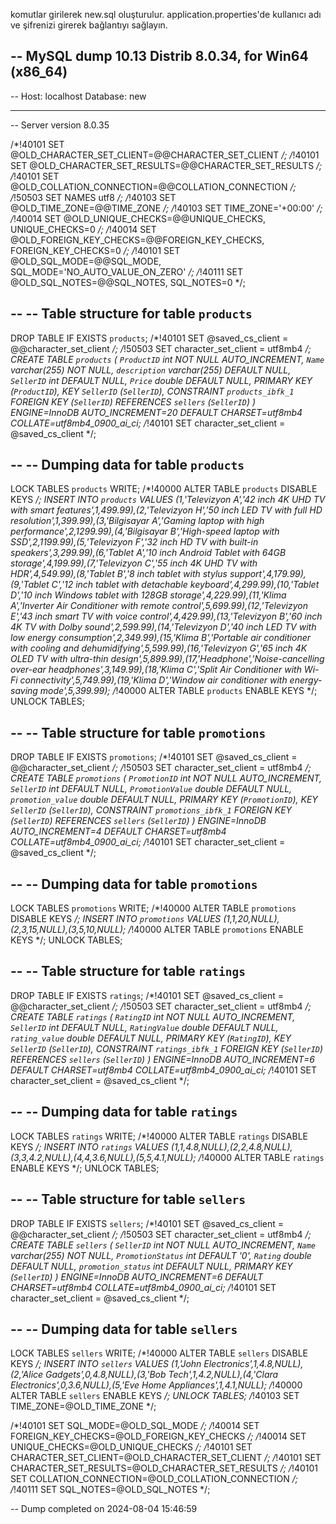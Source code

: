 komutlar girilerek new.sql oluşturulur. application.properties'de kullanıcı adı ve şifrenizi girerek bağlantıyı sağlayın.


-- MySQL dump 10.13  Distrib 8.0.34, for Win64 (x86_64)
--
-- Host: localhost    Database: new
-- ------------------------------------------------------
-- Server version	8.0.35

/*!40101 SET @OLD_CHARACTER_SET_CLIENT=@@CHARACTER_SET_CLIENT */;
/*!40101 SET @OLD_CHARACTER_SET_RESULTS=@@CHARACTER_SET_RESULTS */;
/*!40101 SET @OLD_COLLATION_CONNECTION=@@COLLATION_CONNECTION */;
/*!50503 SET NAMES utf8 */;
/*!40103 SET @OLD_TIME_ZONE=@@TIME_ZONE */;
/*!40103 SET TIME_ZONE='+00:00' */;
/*!40014 SET @OLD_UNIQUE_CHECKS=@@UNIQUE_CHECKS, UNIQUE_CHECKS=0 */;
/*!40014 SET @OLD_FOREIGN_KEY_CHECKS=@@FOREIGN_KEY_CHECKS, FOREIGN_KEY_CHECKS=0 */;
/*!40101 SET @OLD_SQL_MODE=@@SQL_MODE, SQL_MODE='NO_AUTO_VALUE_ON_ZERO' */;
/*!40111 SET @OLD_SQL_NOTES=@@SQL_NOTES, SQL_NOTES=0 */;

--
-- Table structure for table `products`
--

DROP TABLE IF EXISTS `products`;
/*!40101 SET @saved_cs_client     = @@character_set_client */;
/*!50503 SET character_set_client = utf8mb4 */;
CREATE TABLE `products` (
  `ProductID` int NOT NULL AUTO_INCREMENT,
  `Name` varchar(255) NOT NULL,
  `description` varchar(255) DEFAULT NULL,
  `SellerID` int DEFAULT NULL,
  `Price` double DEFAULT NULL,
  PRIMARY KEY (`ProductID`),
  KEY `SellerID` (`SellerID`),
  CONSTRAINT `products_ibfk_1` FOREIGN KEY (`SellerID`) REFERENCES `sellers` (`SellerID`)
) ENGINE=InnoDB AUTO_INCREMENT=20 DEFAULT CHARSET=utf8mb4 COLLATE=utf8mb4_0900_ai_ci;
/*!40101 SET character_set_client = @saved_cs_client */;

--
-- Dumping data for table `products`
--

LOCK TABLES `products` WRITE;
/*!40000 ALTER TABLE `products` DISABLE KEYS */;
INSERT INTO `products` VALUES (1,'Televizyon A','42 inch 4K UHD TV with smart features',1,499.99),(2,'Televizyon H','50 inch LED TV with full HD resolution',1,399.99),(3,'Bilgisayar A','Gaming laptop with high performance',2,1299.99),(4,'Bilgisayar B','High-speed laptop with SSD',2,1199.99),(5,'Televizyon F','32 inch HD TV with built-in speakers',3,299.99),(6,'Tablet A','10 inch Android Tablet with 64GB storage',4,199.99),(7,'Televizyon C','55 inch 4K UHD TV with HDR',4,549.99),(8,'Tablet B','8 inch tablet with stylus support',4,179.99),(9,'Tablet C','12 inch tablet with detachable keyboard',4,299.99),(10,'Tablet D','10 inch Windows tablet with 128GB storage',4,229.99),(11,'Klima A','Inverter Air Conditioner with remote control',5,699.99),(12,'Televizyon E','43 inch smart TV with voice control',4,429.99),(13,'Televizyon B','60 inch 4K TV with Dolby sound',2,599.99),(14,'Televizyon D','40 inch LED TV with low energy consumption',2,349.99),(15,'Klima B','Portable air conditioner with cooling and dehumidifying',5,599.99),(16,'Televizyon G','65 inch 4K OLED TV with ultra-thin design',5,899.99),(17,'Headphone','Noise-cancelling over-ear headphones',3,149.99),(18,'Klima C','Split Air Conditioner with Wi-Fi connectivity',5,749.99),(19,'Klima D','Window air conditioner with energy-saving mode',5,399.99);
/*!40000 ALTER TABLE `products` ENABLE KEYS */;
UNLOCK TABLES;

--
-- Table structure for table `promotions`
--

DROP TABLE IF EXISTS `promotions`;
/*!40101 SET @saved_cs_client     = @@character_set_client */;
/*!50503 SET character_set_client = utf8mb4 */;
CREATE TABLE `promotions` (
  `PromotionID` int NOT NULL AUTO_INCREMENT,
  `SellerID` int DEFAULT NULL,
  `PromotionValue` double DEFAULT NULL,
  `promotion_value` double DEFAULT NULL,
  PRIMARY KEY (`PromotionID`),
  KEY `SellerID` (`SellerID`),
  CONSTRAINT `promotions_ibfk_1` FOREIGN KEY (`SellerID`) REFERENCES `sellers` (`SellerID`)
) ENGINE=InnoDB AUTO_INCREMENT=4 DEFAULT CHARSET=utf8mb4 COLLATE=utf8mb4_0900_ai_ci;
/*!40101 SET character_set_client = @saved_cs_client */;

--
-- Dumping data for table `promotions`
--

LOCK TABLES `promotions` WRITE;
/*!40000 ALTER TABLE `promotions` DISABLE KEYS */;
INSERT INTO `promotions` VALUES (1,1,20,NULL),(2,3,15,NULL),(3,5,10,NULL);
/*!40000 ALTER TABLE `promotions` ENABLE KEYS */;
UNLOCK TABLES;

--
-- Table structure for table `ratings`
--

DROP TABLE IF EXISTS `ratings`;
/*!40101 SET @saved_cs_client     = @@character_set_client */;
/*!50503 SET character_set_client = utf8mb4 */;
CREATE TABLE `ratings` (
  `RatingID` int NOT NULL AUTO_INCREMENT,
  `SellerID` int DEFAULT NULL,
  `RatingValue` double DEFAULT NULL,
  `rating_value` double DEFAULT NULL,
  PRIMARY KEY (`RatingID`),
  KEY `SellerID` (`SellerID`),
  CONSTRAINT `ratings_ibfk_1` FOREIGN KEY (`SellerID`) REFERENCES `sellers` (`SellerID`)
) ENGINE=InnoDB AUTO_INCREMENT=6 DEFAULT CHARSET=utf8mb4 COLLATE=utf8mb4_0900_ai_ci;
/*!40101 SET character_set_client = @saved_cs_client */;

--
-- Dumping data for table `ratings`
--

LOCK TABLES `ratings` WRITE;
/*!40000 ALTER TABLE `ratings` DISABLE KEYS */;
INSERT INTO `ratings` VALUES (1,1,4.8,NULL),(2,2,4.8,NULL),(3,3,4.2,NULL),(4,4,3.6,NULL),(5,5,4.1,NULL);
/*!40000 ALTER TABLE `ratings` ENABLE KEYS */;
UNLOCK TABLES;

--
-- Table structure for table `sellers`
--

DROP TABLE IF EXISTS `sellers`;
/*!40101 SET @saved_cs_client     = @@character_set_client */;
/*!50503 SET character_set_client = utf8mb4 */;
CREATE TABLE `sellers` (
  `SellerID` int NOT NULL AUTO_INCREMENT,
  `Name` varchar(255) NOT NULL,
  `PromotionStatus` int DEFAULT '0',
  `Rating` double DEFAULT NULL,
  `promotion_status` int DEFAULT NULL,
  PRIMARY KEY (`SellerID`)
) ENGINE=InnoDB AUTO_INCREMENT=6 DEFAULT CHARSET=utf8mb4 COLLATE=utf8mb4_0900_ai_ci;
/*!40101 SET character_set_client = @saved_cs_client */;

--
-- Dumping data for table `sellers`
--

LOCK TABLES `sellers` WRITE;
/*!40000 ALTER TABLE `sellers` DISABLE KEYS */;
INSERT INTO `sellers` VALUES (1,'John Electronics',1,4.8,NULL),(2,'Alice Gadgets',0,4.8,NULL),(3,'Bob Tech',1,4.2,NULL),(4,'Clara Electronics',0,3.6,NULL),(5,'Eve Home Appliances',1,4.1,NULL);
/*!40000 ALTER TABLE `sellers` ENABLE KEYS */;
UNLOCK TABLES;
/*!40103 SET TIME_ZONE=@OLD_TIME_ZONE */;

/*!40101 SET SQL_MODE=@OLD_SQL_MODE */;
/*!40014 SET FOREIGN_KEY_CHECKS=@OLD_FOREIGN_KEY_CHECKS */;
/*!40014 SET UNIQUE_CHECKS=@OLD_UNIQUE_CHECKS */;
/*!40101 SET CHARACTER_SET_CLIENT=@OLD_CHARACTER_SET_CLIENT */;
/*!40101 SET CHARACTER_SET_RESULTS=@OLD_CHARACTER_SET_RESULTS */;
/*!40101 SET COLLATION_CONNECTION=@OLD_COLLATION_CONNECTION */;
/*!40111 SET SQL_NOTES=@OLD_SQL_NOTES */;

-- Dump completed on 2024-08-04 15:46:59

